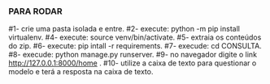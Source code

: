 ### PARA RODAR
#1- crie uma pasta isolada e entre.
#2- execute: python -m pip install virtualenv.
#4- execute: source venv/bin/activate.
#5- extraia os conteúdos do zip.
#6- execute: pip intall -r requirements.
#7- execude: cd CONSULTA.
#8- execude: python manage.py runserver.
#9- no navegador digite o link http://127.0.0.1:8000/home .
#10- utilize a caixa de texto para questionar o modelo e terá a resposta na caixa de texto.
